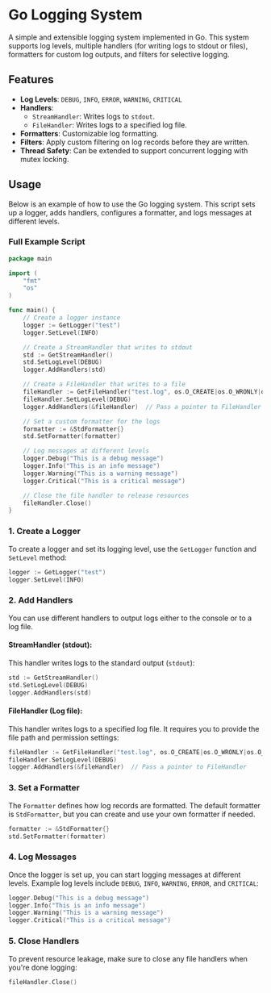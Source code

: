 # Go Logging System

A simple and extensible logging system implemented in Go. This system supports log levels, multiple handlers (for writing logs to stdout or files), formatters for custom log outputs, and filters for selective logging.

## Features

- **Log Levels**: `DEBUG`, `INFO`, `ERROR`, `WARNING`, `CRITICAL`
- **Handlers**:
  - `StreamHandler`: Writes logs to `stdout`.
  - `FileHandler`: Writes logs to a specified log file.
- **Formatters**: Customizable log formatting.
- **Filters**: Apply custom filtering on log records before they are written.
- **Thread Safety**: Can be extended to support concurrent logging with mutex locking.

## Usage

Below is an example of how to use the Go logging system. This script sets up a logger, adds handlers, configures a formatter, and logs messages at different levels.

### Full Example Script

```go
package main

import (
	"fmt"
	"os"
)

func main() {
	// Create a logger instance
	logger := GetLogger("test")
	logger.SetLevel(INFO)

	// Create a StreamHandler that writes to stdout
	std := GetStreamHandler()
	std.SetLogLevel(DEBUG)
	logger.AddHandlers(std)

	// Create a FileHandler that writes to a file
	fileHandler := GetFileHandler("test.log", os.O_CREATE|os.O_WRONLY|os.O_APPEND, 0666)
	fileHandler.SetLogLevel(DEBUG)
	logger.AddHandlers(&fileHandler)  // Pass a pointer to FileHandler

	// Set a custom formatter for the logs
	formatter := &StdFormatter{}
	std.SetFormatter(formatter)

	// Log messages at different levels
	logger.Debug("This is a debug message")
	logger.Info("This is an info message")
	logger.Warning("This is a warning message")
	logger.Critical("This is a critical message")

	// Close the file handler to release resources
	fileHandler.Close()
}
```

### 1. **Create a Logger**

To create a logger and set its logging level, use the `GetLogger` function and `SetLevel` method:

```go
logger := GetLogger("test")
logger.SetLevel(INFO)
```

### 2. **Add Handlers**

You can use different handlers to output logs either to the console or to a log file.

#### StreamHandler (stdout):

This handler writes logs to the standard output (`stdout`):

```go
std := GetStreamHandler()
std.SetLogLevel(DEBUG)
logger.AddHandlers(std)
```

#### FileHandler (Log file):

This handler writes logs to a specified log file. It requires you to provide the file path and permission settings:

```go
fileHandler := GetFileHandler("test.log", os.O_CREATE|os.O_WRONLY|os.O_APPEND, 0666)
fileHandler.SetLogLevel(DEBUG)
logger.AddHandlers(&fileHandler)  // Pass a pointer to FileHandler
```

### 3. **Set a Formatter**

The `Formatter` defines how log records are formatted. The default formatter is `StdFormatter`, but you can create and use your own formatter if needed.

```go
formatter := &StdFormatter{}
std.SetFormatter(formatter)
```

### 4. **Log Messages**

Once the logger is set up, you can start logging messages at different levels. Example log levels include `DEBUG`, `INFO`, `WARNING`, `ERROR`, and `CRITICAL`:

```go
logger.Debug("This is a debug message")
logger.Info("This is an info message")
logger.Warning("This is a warning message")
logger.Critical("This is a critical message")
```

### 5. **Close Handlers**

To prevent resource leakage, make sure to close any file handlers when you're done logging:

```go
fileHandler.Close()
```